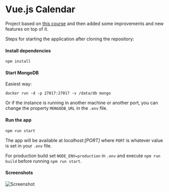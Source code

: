 # Vue.js Calendar

Project based on [this course](http://bit.ly/2mPK8ny) and then added some improvements and new features on top of it.

Steps for starting the application after cloning the repository:

#### Install dependencies

```
npm install
```

#### Start MongoDB

Easiest way:
```
docker run -d -p 27017:27017 -v /data/db mongo
```

Or if the instance is running in another machine or another port, you can change the property `MONGODB_URL` in the `.env` file.

#### Run the app

```
npm run start
```

The app will be available at *localhost:[PORT]* where `PORT` is whatever value is set in your `.env` file.

For production build set `NODE_ENV=production` in `.env` and execute `npm run build` before running `npm run start`.

#### Screenshots 
![Screenshot](https://i.imgur.com/g9Srjz7.png)